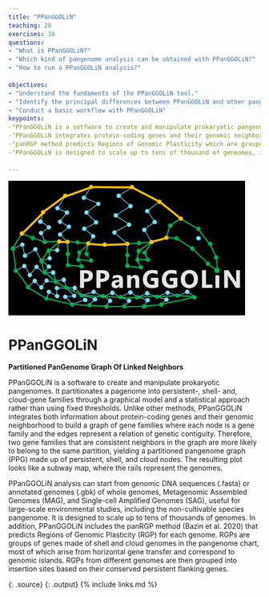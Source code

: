 ```yaml
---
title: "PPanGGOLiN"
teaching: 20
exercises: 30
questions:
- "What is PPanGGOLiN?"
- "Which kind of pangenome analysis can be obtained with PPanGGOLiN?"
- "How to run a PPanGGOLiN analysis?"

objectives:
- "Understand the fundaments of the PPanGGOLiN tool."
- "Identify the principal differences between PPanGGOLiN and other pangenome tools"
- "Conduct a basic workflow with PPanGGOLiN"
keypoints:
-"PPanGGOLiN is a sotfware to create and manipulate prokaryotic pangenomes."
-"PPanGGOLiN integrates protein-coding genes and their genomic neighborhood to build a graph."
-"panRGP method predicts Regions of Genomic Plasticity which are grouped into insertion sites based on their conserved persistent flanking genes."
-"PPanGGOLiN is designed to scale up to tens of thousand of geneomes, including whole genomes, metagenomes and single-cell annotated genomes."

---
```


![Figure 1. PPanGGOLiN logo](../fig/logo_ppanggolin.png)




PPanGGOLiN
===============================================
**Partitioned PanGenome Graph Of Linked Neighbors**

PPanGGOLiN is a software to create and manipulate prokaryotic pangenomes. It partitionates a pagenome into persistent-, shell- and, cloud-gene families through a graphical model and a statistical approach rather than using fixed thresholds. Unlike other methods, PPanGGOLiN integrates both information about protein-coding genes and their genomic neighborhood to build a graph of gene families where each node is a gene family and the edges represent a relation of genetic contiguity. Therefore, two gene families that are consistent neighbors in the graph are more likely to belong to the same partition, yielding a partitioned pangenome graph (PPG) made up of persistent, shell, and cloud nodes. The resulting plot looks like a subway map, where the rails represent the genomes.

PPanGGOLiN analysis can start from genomic DNA sequences (.fasta) or annotated genomes (.gbk) of whole genomes, Metagenomic Assembled Genomes (MAG), and Single-cell Amplified Genomes (SAG), useful for large-scale environmental studies, including the non-cultivable species pangenome.  It is designed to scale up to tens of thousands of genomes. In addition, PPanGGOLiN includes the panRGP method (Bazin et al. 2020) that predicts Regions of Genomic Plasticity (RGP) for each genome. RGPs are groups of genes made of shell and cloud genomes in the pangenome chart, most of which arise from horizontal gene transfer and correspond to genomic islands. RGPs from different genomes are then grouped into insertion sites based on their conserved persistent flanking genes.





{: .source}
{: .output}
{% include links.md %}
